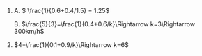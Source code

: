 1. A. $ \frac{1}{0.6+0.4/1.5} = 1.25$

   B. $\frac{5}{3}=\frac{1}{0.4+0.6/k}\Rightarrow k=3\Rightarrow 300km/h$

2. $4=\frac{1}{0.1+0.9/k}\Rightarrow k=6$
